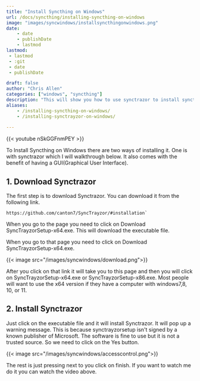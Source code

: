 ```yaml
---
title: "Install Syncthing on Windows"
url: /docs/syncthing/installing-syncthing-on-windows
image: "images/syncwindows/installsyncthingonwindows.png"
date:
    - date
    - publishDate
    - lastmod
lastmod:
 - lastmod
 - :git
 - date
 - publishDate

draft: false
author: "Chris Allen"
categories: ["windows", "syncthing"]
description: "This will show you how to use synctrazor to install syncthing on your windows computer."
aliases:
    - /installing-syncthing-on-windows/
    - /installing-synctrayzor-on-windows/
 
---
```


{{< youtube nSkGGFnmPEY >}}

To Install Syncthing on Windows there are two ways of installing it.  One is with synctrazor which I will walkthrough below.  It also comes with the benefit of having a GUI(Graphical User Interface).  

## 1. Download Synctrazor

The first step is to download Synctrazor. You can download it from the following link.

```url
https://github.com/canton7/SyncTrayzor/#installation`
```

When you go to the page you need to click on Download SyncTrayzorSetup-x64.exe.  This will download the executable file.

When you go to that page you need to click on Download SyncTrayzorSetup-x64.exe.

{{< image  src="/images/syncwindows/download.png">}}

After you click on that link it will take you to this page and then you will click on SyncTrayzorSetup-x64.exe or SyncTrayzorSetup-x86.exe. Most people will want to use the x64 version if they have a computer with windows7,8, 10, or 11.

## 2. Install Synctrazor

Just click on the executable file and it will install Synctrazor.  It will pop up a warning message.  This is because synctrayzorsetup isn't signed by a known publisher of Microsoft.  The software is fine to use but it is not a trusted source.  So we need to click on the Yes button.

{{< image  src="/images/syncwindows/accesscontrol.png">}}

The rest is just pressing next to you click on finish.  If you want to watch me do it you can watch the video above.
